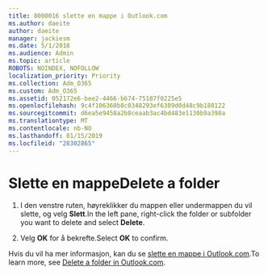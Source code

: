```yaml
---
title: 8000016 slette en mappe i Outlook.com
ms.author: daeite
author: daeite
manager: jackiesm
ms.date: 5/1/2018
ms.audience: Admin
ms.topic: article
ROBOTS: NOINDEX, NOFOLLOW
localization_priority: Priority
ms.collection: Adm_O365
ms.custom: Adm_O365
ms.assetid: 052172e6-bee2-4466-b674-75187f0225e5
ms.openlocfilehash: 9c4f106360b8c0348293ef6309d0d48c9b188122
ms.sourcegitcommit: d6ea5e9458a2b8ceaab3ac4bd483e1130b9a398a
ms.translationtype: MT
ms.contentlocale: nb-NO
ms.lasthandoff: 01/15/2019
ms.locfileid: "28302865"
---
```

# <a name="delete-a-folder"></a><span data-ttu-id="323fb-102">Slette en mappe</span><span class="sxs-lookup"><span data-stu-id="323fb-102">Delete a folder</span></span>

1. <span data-ttu-id="323fb-103">I den venstre ruten, høyreklikker du mappen eller undermappen du vil slette, og velg **Slett**.</span><span class="sxs-lookup"><span data-stu-id="323fb-103">In the left pane, right-click the folder or subfolder you want to delete and select **Delete**.</span></span> 
    
2. <span data-ttu-id="323fb-104">Velg **OK** for å bekrefte.</span><span class="sxs-lookup"><span data-stu-id="323fb-104">Select **OK** to confirm.</span></span> 
    
<span data-ttu-id="323fb-105">Hvis du vil ha mer informasjon, kan du se [slette en mappe i Outlook.com](https://go.microsoft.com/fwlink/p/?linkid=873134).</span><span class="sxs-lookup"><span data-stu-id="323fb-105">To learn more, see [Delete a folder in Outlook.com](https://go.microsoft.com/fwlink/p/?linkid=873134).</span></span>
  


